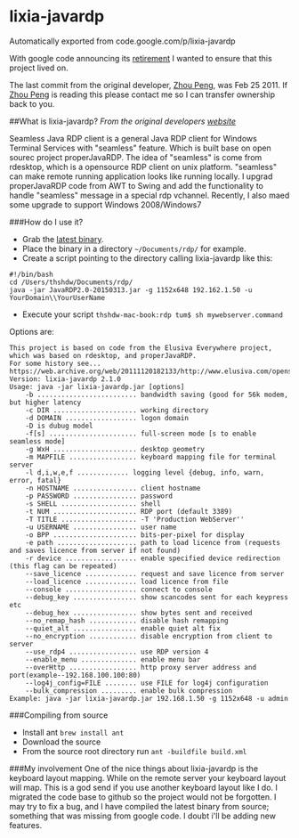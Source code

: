 # lixia-javardp
Automatically exported from code.google.com/p/lixia-javardp

With google code announcing its [retirement](http://google-opensource.blogspot.com/2015/03/farewell-to-google-code.html) I wanted to ensure that this project lived on.

The last commit from the original developer, [Zhou Peng](mailto:zhoupeng.hust@gmail.com), was Feb 25 2011. If [Zhou Peng](mailto:zhoupeng.hust@gmail.com) is reading this please contact me so I can transfer ownership back to you. 

##What is lixia-javardp?
_From the original developers [website](http://zhoupengylx.appspot.com)_

Seamless Java RDP client is a general Java RDP client for Windows Terminal Services with "seamless" feature. Which is built base on open sourec project properJavaRDP. The idea of "seamless" is come from rdesktop, which is a opensource RDP client on unix platform. "seamless" can make remote running application looks like running locally. I upgrad properJavaRDP code from AWT to Swing and add the functionality to handle "seamless" message in a special rdp vchannel. Recently, I also maed some upgrade to support Windows 2008/Windows7


###How do I use it?
* Grab the [latest binary](https://github.com/thshdw/lixia-javardp/releases).
* Place the binary in a directory ```~/Documents/rdp/``` for example.
* Create a script pointing to the directory calling lixia-javardp like this:
```
#!/bin/bash
cd /Users/thshdw/Documents/rdp/
java -jar JavaRDP2.0-20150313.jar -g 1152x648 192.162.1.50 -u YourDomain\\YourUserName
```
* Execute your script ```thshdw-mac-book:rdp tum$ sh mywebserver.command```

Options are:
```
This project is based on code from the Elusiva Everywhere project, which was based on rdesktop, and properJavaRDP.
For some history see... https://web.archive.org/web/20111120182133/http://www.elusiva.com/opensource
Version: lixia-javardp 2.1.0
Usage: java -jar lixia-javardp.jar [options]
	-b ......................... bandwidth saving (good for 56k modem, but higher latency
	-c DIR ..................... working directory
	-d DOMAIN .................. logon domain
	-D is dubug model
	-f[s] ...................... full-screen mode [s to enable seamless mode]
	-g WxH ..................... desktop geometry
	-m MAPFILE ................. keyboard mapping file for terminal server
	-l d,i,w,e,f ............. logging level {debug, info, warn, error, fatal}
	-n HOSTNAME ................ client hostname
	-p PASSWORD ................ password
	-s SHELL ................... shell
	-t NUM ..................... RDP port (default 3389)
	-T TITLE ................... -T 'Production WebServer''
	-u USERNAME ................ user name
	-o BPP ..................... bits-per-pixel for display
    -e path .................... path to load licence from (requests and saves licence from server if not found)
	-r device .................. enable specified device redirection (this flag can be repeated)
    --save_licence ............. request and save licence from server
    --load_licence ............. load licence from file
    --console .................. connect to console
	--debug_key ................ show scancodes sent for each keypress etc
	--debug_hex ................ show bytes sent and received
	--no_remap_hash ............ disable hash remapping
	--quiet_alt ................ enable quiet alt fix
	--no_encryption ............ disable encryption from client to server
	--use_rdp4 ................. use RDP version 4
    --enable_menu .............. enable menu bar
    --overHttp ................. http proxy server address and port(example--192.168.100.100:80)
	--log4j_config=FILE ........ use FILE for log4j configuration
	--bulk_compression ......... enable bulk compression
Example: java -jar lixia-javardp.jar 192.168.1.50 -g 1152x648 -u admin
```

###Compiling from source
* Install ant ```brew install ant```
* Download the source 
* From the source root directory run ```ant -buildfile build.xml```

###My involvement 
One of the nice things about lixia-javardp is the keyboard layout mapping. While on the remote server your keyboard layout will map. This is a god send if you use another keyboard layout like I do. I migrated the code base to github so the project would not be forgotten. I may try to fix a bug, and I have compiled the latest binary from source; something that was missing from google code. I doubt i'll be adding new features.
